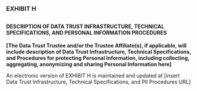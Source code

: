 ## 
### EXHIBIT H

## 
#### DESCRIPTION OF DATA TRUST INFRASTRUCTURE, TECHNICAL SPECIFICATIONS, AND PERSONAL INFORMATION PROCEDURES

**[The Data Trust Trustee and/or the Trustee Affiliate(s), if applicable, will include description of Data Trust Infrastructure, Technical Specifications, and Procedures for protecting Personal Information, including collecting, aggregating, anonymizing and sharing Personal Information here]**

An electronic version of EXHIBIT H is maintained and updated at [insert Data Trust Infrastructure, Technical Specifications, and PII Procedures URL]

##
